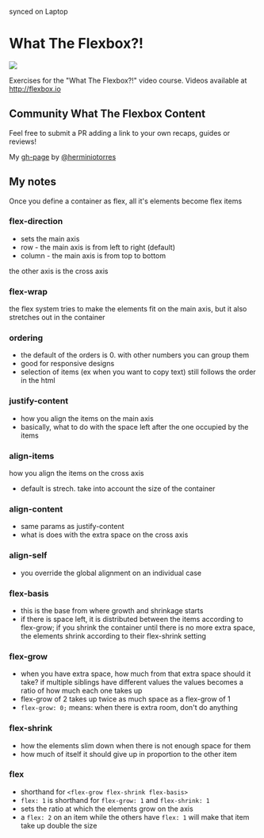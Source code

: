 synced on Laptop

# What The Flexbox?!

![](https://flexbox.io/images/WTF/share.png)

Exercises for the "What The Flexbox?!" video course. Videos available at <http://flexbox.io>

## Community What The Flexbox Content

Feel free to submit a PR adding a link to your own recaps, guides or reviews!

My [gh-page](https://herminiotorres.github.io/whattheflexbox) by [@herminiotorres](https://twitter.com/herminiotorres)

## My notes

Once you define a container as flex, all it's elements become flex items

### flex-direction
- sets the main axis
- row - the main axis is from left to right (default)
- column - the main axis is from top to bottom

the other axis is the cross axis

### flex-wrap 
the flex system tries to make the elements fit on the main axis, but it also stretches out in the container

### ordering
- the default of the orders is 0. with other numbers you can group them
- good for responsive designs
- selection of items (ex when you want to copy text) still follows the order in the html

### justify-content
- how you align the items on the main axis
- basically, what to do with the space left after the one occupied by the items

### align-items
how you align the items on the cross axis
- default is strech. take into account the size of the container

### align-content
- same params as justify-content
- what is does with the extra space on the cross axis

### align-self
 - you override the global alignment on an individual case

### flex-basis
- this is the base from where growth and shrinkage starts
- if there is space left, it is distributed between the items according to flex-grow; if you shrink the container until there is no more extra space, the elements shrink according to their flex-shrink setting

### flex-grow
- when you have extra space, how much from that extra space should it take? if multiple siblings have different values the values becomes a ratio of how much each one takes up
- flex-grow of 2 takes up twice as much space as a flex-grow of 1
- `flex-grow: 0;` means: when there is extra room, don't do anything

### flex-shrink
- how the elements slim down when there is not enough space for them
- how much of itself it should give up in proportion to the other item

### flex
- shorthand for `<flex-grow flex-shrink flex-basis>`
- `flex: 1` is shorthand for `flex-grow: 1` and `flex-shrink: 1`
- sets the ratio at which the elements grow on the axis
- a `flex: 2` on an item while the others have `flex: 1` will make that item take up double the size 

